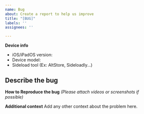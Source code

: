 ```yaml
---
name: Bug
about: Create a report to help us improve
title: "[BUG]"
labels: ''
assignees: ''

---
```


**Device info**
- iOS/iPadOS version: 
- Device model:
- Sideload tool (Ex: AltStore, Sideloadly...)

**Describe the bug**
- 

**How to Reproduce the bug**
_(Please attach videos or screenshots if possible)_


**Additional context**
Add any other context about the problem here.
